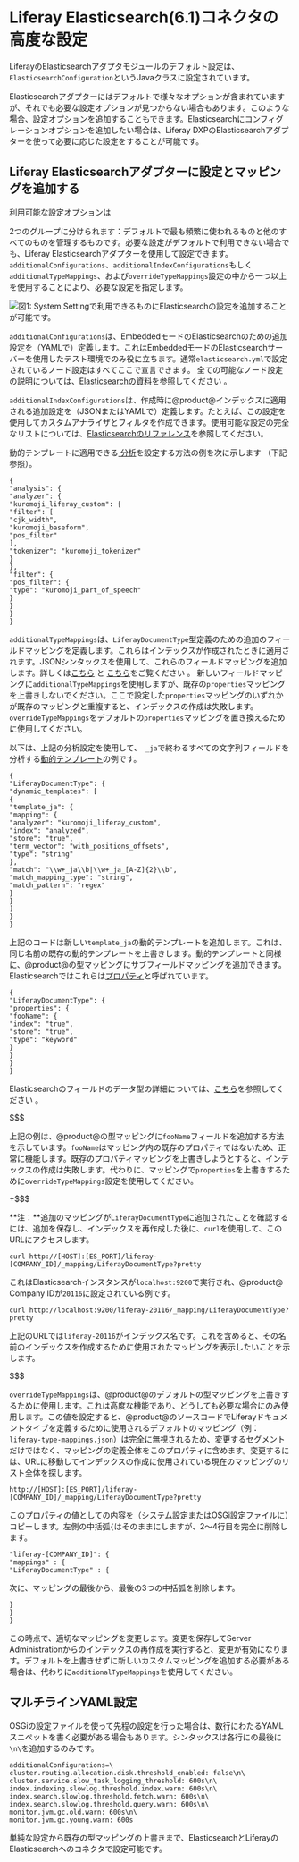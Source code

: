 # Liferay Elasticsearch(6.1)コネクタの高度な設定 

LiferayのElasticsearchアダプタモジュールのデフォルト設定は、`ElasticsearchConfiguration`というJavaクラスに設定されています。

Elasticsearchアダプターにはデフォルトで様々なオプションが含まれていますが、それでも必要な設定オプションが見つからない場合もあります。このような場合、設定オプションを追加することもできます。Elasticsearchにコンフィグレーションオプションを追加したい場合は、Liferay DXPのElasticsearchアダプターを使って必要に応じた設定をすることが可能です。 

## Liferay Elasticsearchアダプターに設定とマッピングを追加する[](id=adding-settings-and-mappings-to-the-liferay-elasticsearch-adapter)

利用可能な設定オプションは
<!--available configuration
options](discover/reference/-/knowledge_base/7-1/elasticsearch-settings)-->
2つのグループに分けられます：デフォルトで最も頻繁に使われるものと他のすべてのものを管理するものです。必要な設定がデフォルトで利用できない場合でも、Liferay Elasticsearchアダプターを使用して設定できます。
 `additionalConfigurations`、`additionalIndexConfigurations`もしく`additionalTypeMappings`、および`overrideTypeMappings`設定の中から一つ以上を使用することにより、必要な設定を指定します。

![図1: System Settingで利用できるものにElasticsearchの設定を追加することが可能です。](../../../../images/cfg-elasticsearch-additional-configs.png)

`additionalConfigurations`は、EmbeddedモードのElasticsearchのための追加設定を（YAMLで）定義します。これはEmbeddedモードのElasticsearchサーバーを使用したテスト環境でのみ役に立ちます。通常`elasticsearch.yml`で設定されているノード設定はすべてここで宣言できます。 全ての可能なノード設定の説明については、[Elasticsearchの資料](https://www.elastic.co/guide/en/elasticsearch/reference/6.1/index.html)を参照してください 。

`additionalIndexConfigurations`は、作成時に@product@インデックスに適用される追加設定を（JSONまたはYAMLで）定義します。たとえば、この設定を使用してカスタムアナライザとフィルタを作成できます。使用可能な設定の完全なリストについては、[Elasticsearchのリファレンス](https://www.elastic.co/guide/en/elasticsearch/reference/6.1/index-modules.html)を参照してください。

動的テンプレートに適用できる[ 分析](https://www.elastic.co/guide/en/elasticsearch/guide/current/analysis-intro.html#analysis-intro)を設定する方法の例を次に示します （下記参照）。

    {
    "analysis": {
    "analyzer": {
    "kuromoji_liferay_custom": {
    "filter": [
    "cjk_width",
    "kuromoji_baseform",
    "pos_filter"
    ],
    "tokenizer": "kuromoji_tokenizer"
    }
    },
    "filter": {
    "pos_filter": {
    "type": "kuromoji_part_of_speech"
    }
    }
    }
    }

`additionalTypeMappings`は、`LiferayDocumentType`型定義のための追加のフィールドマッピングを定義します。これらはインデックスが作成されたときに適用されます。JSONシンタックスを使用して、これらのフィールドマッピングを追加します。詳しくは[こちら](https://www.elastic.co/guide/en/elasticsearch/reference/6.1/mapping.html) と [こちら](https://www.elastic.co/guide/en/elasticsearch/reference/6.1/indices-put-mapping.html)をご覧ください 。
新しいフィールドマッピングに`additionalTypeMappings`を使用しますが、既存の`properties`マッピングを上書きしないでください。ここで設定した`properties`マッピングのいずれかが既存のマッピングと重複すると、インデックスの作成は失敗します。`overrideTypeMappings`をデフォルトの`properties`マッピングを置き換えるために使用してください。

以下は、上記の分析設定を使用して、` _ja`で終わるすべての文字列フィールドを分析する[動的テンプレート](https://www.elastic.co/guide/en/elasticsearch/reference/6.1/dynamic-templates.html)の例です。

    {
    "LiferayDocumentType": {
    "dynamic_templates": [
    {
    "template_ja": {
    "mapping": {
    "analyzer": "kuromoji_liferay_custom",
    "index": "analyzed",
    "store": "true",
    "term_vector": "with_positions_offsets",
    "type": "string"
    },
    "match": "\\w+_ja\\b|\\w+_ja_[A-Z]{2}\\b",
    "match_mapping_type": "string",
    "match_pattern": "regex"
    }
    }
    ]
    }
    }

上記のコードは新しい`template_ja`の動的テンプレートを追加します。これは、同じ名前の既存の動的テンプレートを上書きします。動的テンプレートと同様に、@product@の型マッピングにサブフィールドマッピングを追加できます。Elasticsearchではこれらは[プロパティ](https://www.elastic.co/guide/en/elasticsearch/reference/6.1/properties.html)と呼ばれています。

    {
    "LiferayDocumentType": {
    "properties": {
    "fooName": {
    "index": "true",
    "store": "true",
    "type": "keyword"
    }
    }
    }
    }

Elasticsearchのフィールドのデータ型の詳細については、[こちら](https://www.elastic.co/guide/en/elasticsearch/reference/6.1/mapping-types.html)を参照してください 。

$$$

上記の例は、@product@の型マッピングに`fooName`フィールドを追加する方法を示しています。`fooName`はマッピング内の既存のプロパティではないため、正常に機能します。既存のプロパティマッピングを上書きしようとすると、インデックスの作成は失敗します。代わりに、マッピングで`properties`を上書きするために`overrideTypeMappings`設定を使用してください。

+$$$

**注：**追加のマッピングが`LiferayDocumentType`に追加されたことを確認するには、追加を保存し、インデックスを再作成した後に、`curl`を使用して、このURLにアクセスします。

    curl http://[HOST]:[ES_PORT]/liferay-[COMPANY_ID]/_mapping/LiferayDocumentType?pretty

これはElasticsearchインスタンスが`localhost:9200`で実行され、@product@ Company IDが`20116`に設定されている例です。

    curl http://localhost:9200/liferay-20116/_mapping/LiferayDocumentType?pretty

上記のURLでは`liferay-20116`がインデックス名です。これを含めると、その名前のインデックスを作成するために使用されたマッピングを表示したいことを示します。

$$$

`overrideTypeMappings`は、@product@のデフォルトの型マッピングを上書きするために使用します。これは高度な機能であり、どうしても必要な場合にのみ使用します。この値を設定すると、@product@のソースコードでLiferayドキュメントタイプを定義するために使用されるデフォルトのマッピング（例：`liferay-type-mappings.json`）は完全に無視されるため、変更するセグメントだけではなく、マッピングの定義全体をこのプロパティに含めます。変更するには、URLに移動してインデックスの作成に使用されている現在のマッピングのリスト全体を探します。

    http://[HOST]:[ES_PORT]/liferay-[COMPANY_ID]/_mapping/LiferayDocumentType?pretty

このプロパティの値としての内容を（システム設定またはOSGi設定ファイルに）コピーします。左側の中括弧`{`はそのままにしますが、2〜4行目を完全に削除します。

    "liferay-[COMPANY_ID]": {
    "mappings" : {
    "LiferayDocumentType" : {

次に、マッピングの最後から、最後の3つの中括弧を削除します。

    }
    }
    }

この時点で、適切なマッピングを変更します。変更を保存してServer Administrationからのインデックスの再作成を実行すると、変更が有効になります。デフォルトを上書きせずに新しいカスタムマッピングを追加する必要がある場合は、代わりに`additionalTypeMappings`を使用してください。

## マルチラインYAML設定[](id=multi-line-yaml-configurations)

OSGiの設定ファイルを使って先程の設定を行った場合は、数行にわたるYAMLスニペットを書く必要がある場合もあります。シンタックスは各行にの最後に`\n\`を追加するのみです。 

    additionalConfigurations=\
    cluster.routing.allocation.disk.threshold_enabled: false\n\
    cluster.service.slow_task_logging_threshold: 600s\n\
    index.indexing.slowlog.threshold.index.warn: 600s\n\
    index.search.slowlog.threshold.fetch.warn: 600s\n\
    index.search.slowlog.threshold.query.warn: 600s\n\
    monitor.jvm.gc.old.warn: 600s\n\
    monitor.jvm.gc.young.warn: 600s

単純な設定から既存の型マッピングの上書きまで、ElasticsearchとLiferayのElasticsearchへのコネクタで設定可能です。

